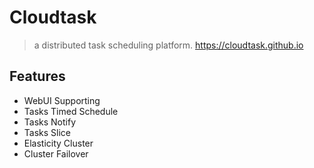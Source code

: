 # Cloudtask

> a distributed task scheduling platform. https://cloudtask.github.io

## Features
  
* WebUI Supporting
* Tasks Timed Schedule
* Tasks Notify
* Tasks Slice
* Elasticity Cluster
* Cluster Failover
